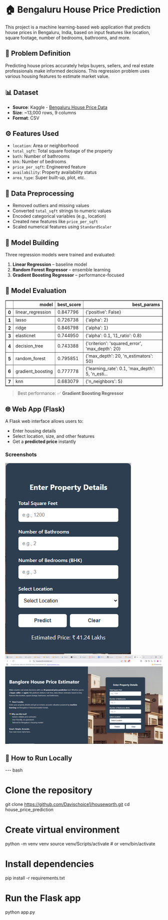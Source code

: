 # 🏠 Bengaluru House Price Prediction

This project is a machine learning-based web application that predicts house prices in Bengaluru, India, based on input features like location, square footage, number of bedrooms, bathrooms, and more.

## 📌 Problem Definition

Predicting house prices accurately helps buyers, sellers, and real estate professionals make informed decisions. This regression problem uses various housing features to estimate market value.

## 📊 Dataset

- **Source**: Kaggle - [Bengaluru House Price Data](https://www.kaggle.com/datasets)
- **Size**: ~13,000 rows, 9 columns
- **Format**: CSV

## ⚙️ Features Used

- `location`: Area or neighborhood
- `total_sqft`: Total square footage of the property
- `bath`: Number of bathrooms
- `bhk`: Number of bedrooms
- `price_per_sqft`: Engineered feature
- `availability`: Property availability status
- `area_type`: Super built-up, plot, etc.

## 🧹 Data Preprocessing

- Removed outliers and missing values
- Converted `total_sqft` strings to numeric values
- Encoded categorical variables (e.g., location)
- Created new features like `price_per_sqft`
- Scaled numerical features using `StandardScaler`

## 🤖 Model Building

Three regression models were trained and evaluated:
1. **Linear Regression** – baseline model
2. **Random Forest Regressor** – ensemble learning
3. **Gradient Boosting Regressor** – performance-focused

## 🧪 Model Evaluation

<div>
<style scoped>
    .dataframe tbody tr th:only-of-type {
        vertical-align: middle;
    }

    .dataframe tbody tr th {
        vertical-align: top;
    }

    .dataframe thead th {
        text-align: right;
    }
</style>
<table border="1" class="dataframe">
  <thead>
    <tr style="text-align: right;">
      <th></th>
      <th>model</th>
      <th>best_score</th>
      <th>best_params</th>
    </tr>
  </thead>
  <tbody>
    <tr>
      <th>0</th>
      <td>linear_regression</td>
      <td>0.847796</td>
      <td>{'positive': False}</td>
    </tr>
    <tr>
      <th>1</th>
      <td>lasso</td>
      <td>0.726738</td>
      <td>{'alpha': 2}</td>
    </tr>
    <tr>
      <th>2</th>
      <td>ridge</td>
      <td>0.846798</td>
      <td>{'alpha': 1}</td>
    </tr>
    <tr>
      <th>3</th>
      <td>elasticnet</td>
      <td>0.744950</td>
      <td>{'alpha': 0.1, 'l1_ratio': 0.8}</td>
    </tr>
    <tr>
      <th>4</th>
      <td>decision_tree</td>
      <td>0.743388</td>
      <td>{'criterion': 'squared_error', 'max_depth': 20}</td>
    </tr>
    <tr>
      <th>5</th>
      <td>random_forest</td>
      <td>0.795851</td>
      <td>{'max_depth': 20, 'n_estimators': 50}</td>
    </tr>
    <tr>
      <th>6</th>
      <td>gradient_boosting</td>
      <td>0.777778</td>
      <td>{'learning_rate': 0.1, 'max_depth': 5, 'n_esti...</td>
    </tr>
    <tr>
      <th>7</th>
      <td>knn</td>
      <td>0.683079</td>
      <td>{'n_neighbors': 5}</td>
    </tr>
  </tbody>
</table>
</div>

> Best performance: ✅ **Gradient Boosting Regressor**

## 🌐 Web App (Flask)

A Flask web interface allows users to:
- Enter housing details
- Select location, size, and other features
- Get a **predicted price** instantly

### Screenshots

![Prediction Form](screenshots/form.PNG)
![Prediction Output](screenshots/ui.png)

## 🚀 How to Run Locally

--- bash
# Clone the repository
git clone https://github.com/Davischoice1/houseworth.git
cd house_price_prediction

# Create virtual environment
python -m venv venv
source venv/Scripts/activate  # or venv/bin/activate

# Install dependencies
pip install -r requirements.txt

# Run the Flask app
python app.py
